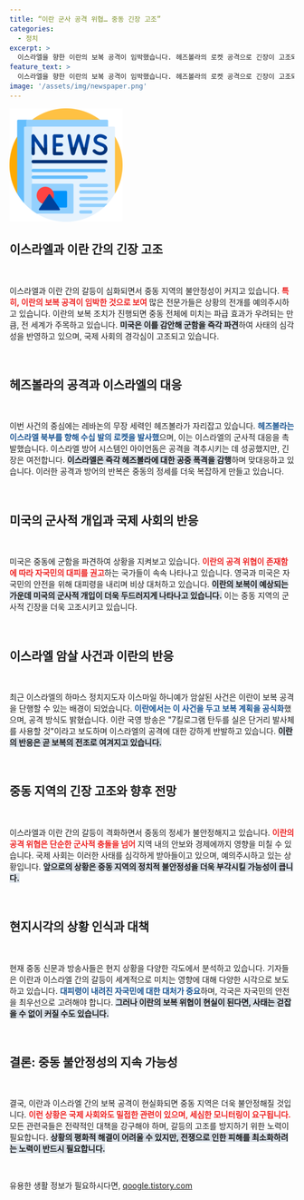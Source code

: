 ```yaml
---
title: “이란 군사 공격 위협… 중동 긴장 고조”
categories:
  - 정치
excerpt: >
  이스라엘을 향한 이란의 보복 공격이 임박했습니다. 헤즈볼라의 로켓 공격으로 긴장이 고조되는 가운데, 미국과 영국은 자국민 대피령을 발령했습니다. 중동 정세가 급변하는 지금, 이란의 움직임에 전 세계가 주목하고 있습니다.
feature_text: >
  이스라엘을 향한 이란의 보복 공격이 임박했습니다. 헤즈볼라의 로켓 공격으로 긴장이 고조되는 가운데, 미국과 영국은 자국민 대피령을 발령했습니다. 중동 정세가 급변하는 지금, 이란의 움직임에 전 세계가 주목하고 있습니다.
image: '/assets/img/newspaper.png'
---
```


<p><img src="/assets/img/newspaper.png" alt="kimp 속보" /></p>

<h2 data-ke-size="size26">이스라엘과 이란 간의 긴장 고조</h2>

<p data-ke-size="size16">&nbsp;</p>

<p>이스라엘과 이란 간의 갈등이 심화되면서 중동 지역의 불안정성이 커지고 있습니다. <b><span style="color: #ee2323;">특히, 이란의 보복 공격이 임박한 것으로 보여</span></b> 많은 전문가들은 상황의 전개를 예의주시하고 있습니다. 이란의 보복 조치가 진행되면 중동 전체에 미치는 파급 효과가 우려되는 만큼, 전 세계가 주목하고 있습니다. <b><span style="background-color: #21538527;">미국은 이를 감안해 군함을 즉각 파견</span></b>하여 사태의 심각성을 반영하고 있으며, 국제 사회의 경각심이 고조되고 있습니다. </p>

<p data-ke-size="size16">&nbsp;</p>

<h2 data-ke-size="size26">헤즈볼라의 공격과 이스라엘의 대응</h2>

<p data-ke-size="size16">&nbsp;</p>

<p>이번 사건의 중심에는 레바논의 무장 세력인 헤즈볼라가 자리잡고 있습니다. <b><span style="color: #1a5490;">헤즈볼라는 이스라엘 북부를 향해 수십 발의 로켓을 발사했</span></b>으며, 이는 이스라엘의 군사적 대응을 촉발했습니다. 이스라엘 방어 시스템인 아이언돔은 공격을 격추시키는 데 성공했지만, 긴장은 여전합니다. <b><span style="background-color: #21538527;">이스라엘은 즉각 헤즈볼라에 대한 공중 폭격을 감행</span></b>하며 맞대응하고 있습니다. 이러한 공격과 방어의 반복은 중동의 정세를 더욱 복잡하게 만들고 있습니다. </p>

<p data-ke-size="size16">&nbsp;</p>

<h2 data-ke-size="size26">미국의 군사적 개입과 국제 사회의 반응</h2>

<p data-ke-size="size16">&nbsp;</p>

<p>미국은 중동에 군함을 파견하여 상황을 지켜보고 있습니다. <b><span style="color: #ee2323;">이란의 공격 위협이 존재함에 따라 자국민의 대피를 권고</span></b>하는 국가들이 속속 나타나고 있습니다. 영국과 미국은 자국민의 안전을 위해 대피령을 내리며 비상 대처하고 있습니다. <b><span style="background-color: #21538527;">이란의 보복이 예상되는 가운데 미국의 군사적 개입이 더욱 두드러지게 나타나고 있습니다.</span></b> 이는 중동 지역의 군사적 긴장을 더욱 고조시키고 있습니다.</p>

<p data-ke-size="size16">&nbsp;</p>

<h2 data-ke-size="size26">이스라엘 암살 사건과 이란의 반응</h2>

<p data-ke-size="size16">&nbsp;</p>

<p>최근 이스라엘의 하마스 정치지도자 이스마일 하니예가 암살된 사건은 이란이 보복 공격을 단행할 수 있는 배경이 되었습니다. <b><span style="color: #1a5490;">이란에서는 이 사건을 두고 보복 계획을 공식화</span></b>했으며, 공격 방식도 밝혔습니다. 이란 국영 방송은 "7킬로그램 탄두를 실은 단거리 발사체를 사용할 것"이라고 보도하며 이스라엘의 공격에 대한 강하게 반발하고 있습니다. <b><span style="background-color: #21538527;">이란의 반응은 곧 보복의 전조로 여겨지고 있습니다.</span></b></p>

<p data-ke-size="size16">&nbsp;</p>

<h2 data-ke-size="size26">중동 지역의 긴장 고조와 향후 전망</h2>

<p data-ke-size="size16">&nbsp;</p>

<p>이스라엘과 이란 간의 갈등이 격화하면서 중동의 정세가 불안정해지고 있습니다. <b><span style="color: #ee2323;">이란의 공격 위협은 단순한 군사적 충돌을 넘어</span></b> 지역 내의 안보와 경제에까지 영향을 미칠 수 있습니다. 국제 사회는 이러한 사태를 심각하게 받아들이고 있으며, 예의주시하고 있는 상황입니다. <b><span style="background-color: #21538527;">앞으로의 상황은 중동 지역의 정치적 불안정성을 더욱 부각시킬 가능성이 큽니다.</span></b></p>

<p data-ke-size="size16">&nbsp;</p>

<h2 data-ke-size="size26">현지시각의 상황 인식과 대책</h2>

<p data-ke-size="size16">&nbsp;</p>

<p>현재 중동 신문과 방송사들은 현지 상황을 다양한 각도에서 분석하고 있습니다. 기자들은 이란과 이스라엘 간의 갈등이 세계적으로 미치는 영향에 대해 다양한 시각으로 보도하고 있습니다. <b><span style="color: #1a5490;">대피령이 내려진 자국민에 대한 대처가 중요</span></b>하며, 각국은 자국민의 안전을 최우선으로 고려해야 합니다. <b><span style="background-color: #21538527;">그러나 이란의 보복 위협이 현실이 된다면, 사태는 걷잡을 수 없이 커질 수도 있습니다.</span></b></p>

<p data-ke-size="size16">&nbsp;</p>

<h2 data-ke-size="size26">결론: 중동 불안정성의 지속 가능성</h2>

<p data-ke-size="size16">&nbsp;</p>

<p>결국, 이란과 이스라엘 간의 보복 공격이 현실화되면 중동 지역은 더욱 불안정해질 것입니다. <b><span style="color: #ee2323;">이런 상황은 국제 사회와도 밀접한 관련이 있으며, 세심한 모니터링이 요구됩니다.</span></b> 모든 관련국들은 전략적인 대책을 강구해야 하며, 갈등의 고조를 방지하기 위한 노력이 필요합니다. <b><span style="background-color: #21538527;">상황의 평화적 해결이 어려울 수 있지만, 전쟁으로 인한 피해를 최소화하려는 노력이 반드시 필요합니다.</span></b> </p>

<p data-ke-size="size16">&nbsp;</p>
유용한 생활 정보가 필요하시다면, <a href="https://qoogle.tistory.com" rel="dofollow">qoogle.tistory.com</a>


